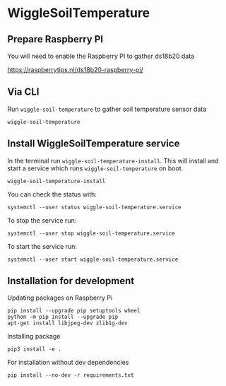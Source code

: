 # WiggleSoilTemperature

## Prepare Raspberry PI

You will need to enable the Raspberry PI to gather ds18b20 data

https://raspberrytips.nl/ds18b20-raspberry-pi/

## Via CLI

Run `wiggle-soil-temperature` to gather soil temperature sensor data

```
wiggle-soil-temperature
```

## Install WiggleSoilTemperature service

In the terminal run `wiggle-soil-temperature-install`. This will install and start a service which runs `wiggle-soil-temperature` on boot.

```
wiggle-soil-temperature-install
```


You can check the status with:

```
systemctl --user status wiggle-soil-temperature.service
```

To stop the service run:

```
systemctl --user stop wiggle-soil-temperature.service
```

To start the service run:

```
systemctl --user start wiggle-soil-temperature.service
```

## Installation for development

Updating packages on Raspberry Pi
```
pip install --upgrade pip setuptools wheel
python -m pip install --upgrade pip
apt-get install libjpeg-dev zlib1g-dev
```

Installing package
```
pip3 install -e .
```

For installation without dev dependencies
```
pip install --no-dev -r requirements.txt
```